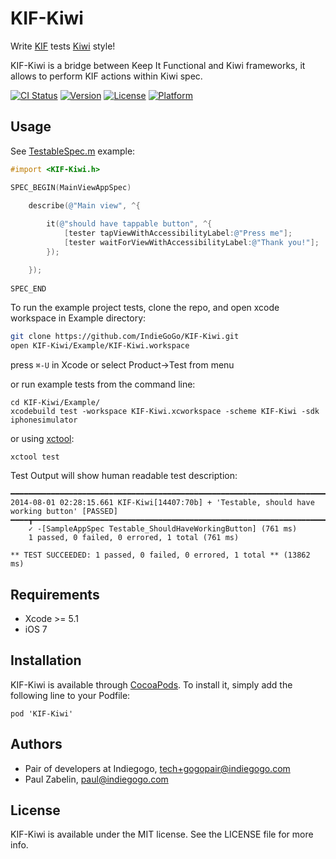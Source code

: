 # KIF-Kiwi

Write [KIF](https://github.com/kif-framework/KIF) tests [Kiwi](https://github.com/kiwi-bdd/Kiwi) style!

KIF-Kiwi is a bridge between Keep It Functional and Kiwi frameworks, it allows to perform KIF actions within Kiwi spec.

[![CI Status](http://img.shields.io/travis/IndieGoGo/KIF-Kiwi.svg?style=flat)](https://travis-ci.org/IndieGoGo/KIF-Kiwi)
[![Version](https://img.shields.io/cocoapods/v/KIF-Kiwi.svg?style=flat)](http://cocoadocs.org/docsets/KIF-Kiwi)
[![License](https://img.shields.io/cocoapods/l/KIF-Kiwi.svg?style=flat)](http://cocoadocs.org/docsets/KIF-Kiwi)
[![Platform](https://img.shields.io/cocoapods/p/KIF-Kiwi.svg?style=flat)](http://cocoadocs.org/docsets/KIF-Kiwi)

## Usage
See [TestableSpec.m](https://github.com/IndieGoGo/KIF-Kiwi/blob/master/Example/Tests/TestableSpec.m) example:
```objective-c
#import <KIF-Kiwi.h>

SPEC_BEGIN(MainViewAppSpec)

	describe(@"Main view", ^{
		
		it(@"should have tappable button", ^{
            [tester tapViewWithAccessibilityLabel:@"Press me"];
            [tester waitForViewWithAccessibilityLabel:@"Thank you!"];
		});

	});
	
SPEC_END
```

To run the example project tests, clone the repo, and open xcode workspace in Example directory:
```bash
git clone https://github.com/IndieGoGo/KIF-Kiwi.git
open KIF-Kiwi/Example/KIF-Kiwi.workspace
```
press ```⌘-U``` in Xcode or select Product->Test from menu

or run example tests from the command line:
```
cd KIF-Kiwi/Example/
xcodebuild test -workspace KIF-Kiwi.xcworkspace -scheme KIF-Kiwi -sdk iphonesimulator
```
or using [xctool](https://github.com/facebook/xctool):
```
xctool test
```
Test Output will show human readable test description:
```
━━━━━━━━━━━━━━━━━━━━━━━━━━━━━━━━━━━━━━━━━━━━━━━━━━━━━━━━━━━━━━━━━━━━━━━━━━━━━━━━━━━━━━━━━━━━━
2014-08-01 02:28:15.661 KIF-Kiwi[14407:70b] + 'Testable, should have working button' [PASSED]
━━━━┳━━━━━━━━━━━━━━━━━━━━━━━━━━━━━━━━━━━━━━━━━━━━━━━━━━━━━━━━━━━━━━━━━━━━━━━━━━━━━━━━━━━━━━━━
    ✓ -[SampleAppSpec Testable_ShouldHaveWorkingButton] (761 ms)
    1 passed, 0 failed, 0 errored, 1 total (761 ms)

** TEST SUCCEEDED: 1 passed, 0 failed, 0 errored, 1 total ** (13862 ms)

```

## Requirements

* Xcode >= 5.1
* iOS 7

## Installation

KIF-Kiwi is available through [CocoaPods](http://cocoapods.org). To install
it, simply add the following line to your Podfile:

    pod 'KIF-Kiwi'

## Authors

* Pair of developers at Indiegogo, tech+gogopair@indiegogo.com
* Paul Zabelin, paul@indiegogo.com

## License

KIF-Kiwi is available under the MIT license. See the LICENSE file for more info.
